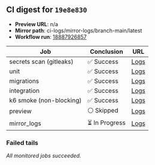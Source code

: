 <!-- AWA-CI-DIGEST -->
## CI digest for `19e8e830`

- **Preview URL**: n/a
- **Mirror path**: ci-logs/mirror-logs/branch-main/latest
- **Workflow run**: [18887926857](https://github.com/AlexBomber12/AWA-App/actions/runs/18887926857)

| Job | Conclusion | URL |
| --- | ---------- | --- |
| secrets scan (gitleaks) | ✅ Success | [Logs](https://github.com/AlexBomber12/AWA-App/actions/runs/18887926857/job/53908052831) |
| unit | ✅ Success | [Logs](https://github.com/AlexBomber12/AWA-App/actions/runs/18887926857/job/53908052834) |
| migrations | ✅ Success | [Logs](https://github.com/AlexBomber12/AWA-App/actions/runs/18887926857/job/53908317124) |
| integration | ✅ Success | [Logs](https://github.com/AlexBomber12/AWA-App/actions/runs/18887926857/job/53908317152) |
| k6 smoke (non-blocking) | ✅ Success | [Logs](https://github.com/AlexBomber12/AWA-App/actions/runs/18887926857/job/53908317274) |
| preview | ⚪ Skipped | [Logs](https://github.com/AlexBomber12/AWA-App/actions/runs/18887926857/job/53908463978) |
| mirror_logs | ⏳ In Progress | [Logs](https://github.com/AlexBomber12/AWA-App/actions/runs/18887926857/job/53908463751) |

### Failed tails

_All monitored jobs succeeded._
